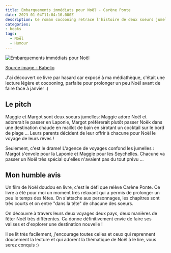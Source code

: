 ```yaml
---
title: Embarquements immédiats pour Noël - Carène Ponte
date: 2023-01-04T11:04:10.000Z
description: Ce roman cocooning retrace l'histoire de deux soeurs jumelles qui se retrouvent à échanger leurs destinations pour Noël par erreur !
categories:
- books
tags:
  - Noël
  - Humour
---
```


![Embarquements immédiats pour Noël](https://m.media-amazon.com/images/I/51X69kfhsKL._SX195_.jpg)

[Source image - Babelio](https://www.babelio.com/livres/Ponte-Embarquements-immediats-pour-Nol/1445951)


J'ai découvert ce livre par hasard car exposé à ma médiathèque, c'était une lecture légère et cocooning, parfaite pour prolonger un peu Noël avant de faire face à janvier :)


## Le pitch

Maggie et Margot sont deux soeurs jumelles: Maggie adore Noël et adorerait le passer en Laponie, Margot préférerait plutôt passer Noëk dans une destination chaude en maillot de bain en sirotant un cocktail sur le bord de plage ... Leurs parents décident de leur offrir à chacune pour Noël le voyage de leurs rêves !

Seulement, c'est le drame! L'agence de voyages confond les jumelles : Margot s'envole pour la Laponie et Maggie pour les Seychelles. Chacune va passer un Noël très spécial qu'elles n'avaient pas du tout prévu ...

## Mon humble avis

Un film de Noël doudou en livre, c'est le défi que relève Carène Ponte. Ce livre a été pour moi un moment très relaxant qui a permis de prolonger un peu le temps des fêtes. On s'attache aux personnages, les chapitres sont très courts et on entre "dans la tête" de chacune des soeurs.

On découvre à travers leurs deux voyages deux pays, deux manières de fêter Noël très différentes. Ca donne définitivement envie de faire ses valises et d'explorer une destination nouvelle !

Il se lit très facilement, j'encourage toutes celles et ceux qui reprennent doucement la lecture et qui adorent la thématique de Noël à le lire, vous serez conquis :)

